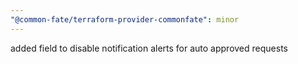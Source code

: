 ```yaml
---
"@common-fate/terraform-provider-commonfate": minor
---
```


added field to disable notification alerts for auto approved requests
